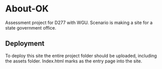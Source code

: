 # About-OK
Assessment project for D277 with WGU. Scenario is making a site for a state government office.

## Deployment
To deploy this site the entire project folder should be uploaded, including the assets folder.
Index.html marks as the entry page into the site.

